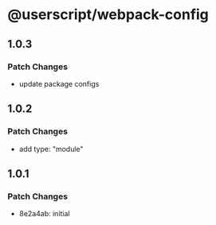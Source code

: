 # @userscript/webpack-config

## 1.0.3

### Patch Changes

- update package configs

## 1.0.2

### Patch Changes

- add type: "module"

## 1.0.1

### Patch Changes

- 8e2a4ab: initial
